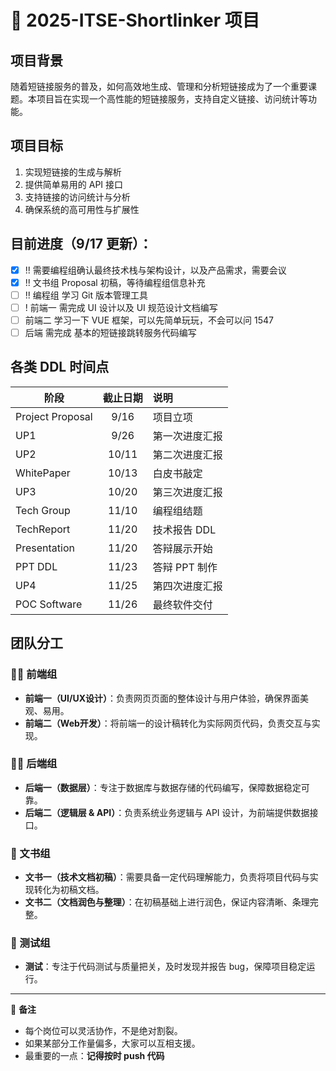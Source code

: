 # 📢 2025-ITSE-Shortlinker 项目

## 项目背景

随着短链接服务的普及，如何高效地生成、管理和分析短链接成为了一个重要课题。本项目旨在实现一个高性能的短链接服务，支持自定义链接、访问统计等功能。

## 项目目标

1. 实现短链接的生成与解析
2. 提供简单易用的 API 接口
3. 支持链接的访问统计与分析
4. 确保系统的高可用性与扩展性

## 目前进度（9/17 更新）：

- [x] !! 需要编程组确认最终技术栈与架构设计，以及产品需求，需要会议
- [x] !! 文书组 Proposal 初稿，等待编程组信息补充
- [ ] !! 编程组 学习 Git 版本管理工具
- [ ] ! 前端一 需完成 UI 设计以及 UI 规范设计文档编写
- [ ] 前端二 学习一下 VUE 框架，可以先简单玩玩，不会可以问 1547
- [ ] 后端 需完成 基本的短链接跳转服务代码编写

## 各类 DDL 时间点

| 阶段                | 截止日期   | 说明           |
|---------------------|:----------:|:--------------|
| Project Proposal    | 9/16       | 项目立项       |
| UP1                 | 9/26       | 第一次进度汇报 |
| UP2                 | 10/11      | 第二次进度汇报 |
| WhitePaper          | 10/13      | 白皮书敲定     |
| UP3                 | 10/20      | 第三次进度汇报 |
| Tech Group          | 11/10      | 编程组结题     |
| TechReport          | 11/20      | 技术报告 DDL   |
| Presentation        | 11/20      | 答辩展示开始    |
| PPT DDL             | 11/23      | 答辩 PPT 制作  |
| UP4                 | 11/25      | 第四次进度汇报 |
| POC Software        | 11/26      | 最终软件交付   |


## 团队分工

### 👩‍💻 前端组

* **前端一（UI/UX设计）**：负责网页页面的整体设计与用户体验，确保界面美观、易用。
* **前端二（Web开发）**：将前端一的设计稿转化为实际网页代码，负责交互与实现。

### 🧑‍💻 后端组

* **后端一（数据层）**：专注于数据库与数据存储的代码编写，保障数据稳定可靠。
* **后端二（逻辑层 & API）**：负责系统业务逻辑与 API 设计，为前端提供数据接口。

### 📝 文书组

* **文书一（技术文档初稿）**：需要具备一定代码理解能力，负责将项目代码与实现转化为初稿文档。
* **文书二（文档润色与整理）**：在初稿基础上进行润色，保证内容清晰、条理完整。

### 🐞 测试组

* **测试**：专注于代码测试与质量把关，及时发现并报告 bug，保障项目稳定运行。

---

🔗 **备注**

* 每个岗位可以灵活协作，不是绝对割裂。
* 如果某部分工作量偏多，大家可以互相支援。
* 最重要的一点：**记得按时 push 代码**
